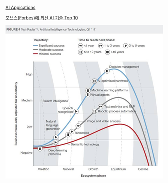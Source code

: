 [AI Appications](https://en.wikipedia.org/wiki/Applications_of_artificial_intelligence)

[포브스(Forbes)에 최신 AI 기술 Top 10](https://happist.com/551266/%EC%9A%94%EC%A6%98-%EB%9C%A8%EA%B3%A0%EC%9E%88%EB%8A%94-%EC%9D%B8%EA%B3%B5-%EC%A7%80%EB%8A%A5ai-%EA%B8%B0%EC%88%A0-10%EA%B0%80%EC%A7%80-top-10-hot-artificial-intelligence-ai-technologies/)

![AI App Fprbes](aiapp.jpg)
